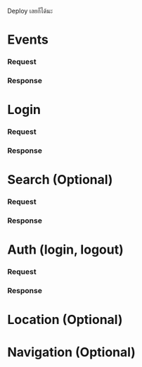 Deploy เลยก็ได้นะ
# Events
### Request

### Response

# Login
### Request

### Response

# Search (Optional)
### Request

### Response

# Auth (login, logout)
### Request

### Response

# Location (Optional)
# Navigation (Optional)
